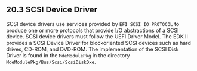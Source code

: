 <!--- @file
  20.3 SCSI Device Driver

  Copyright (c) 2012-2018, Intel Corporation. All rights reserved.<BR>

  Redistribution and use in source (original document form) and 'compiled'
  forms (converted to PDF, epub, HTML and other formats) with or without
  modification, are permitted provided that the following conditions are met:

  1) Redistributions of source code (original document form) must retain the
     above copyright notice, this list of conditions and the following
     disclaimer as the first lines of this file unmodified.

  2) Redistributions in compiled form (transformed to other DTDs, converted to
     PDF, epub, HTML and other formats) must reproduce the above copyright
     notice, this list of conditions and the following disclaimer in the
     documentation and/or other materials provided with the distribution.

  THIS DOCUMENTATION IS PROVIDED BY TIANOCORE PROJECT "AS IS" AND ANY EXPRESS OR
  IMPLIED WARRANTIES, INCLUDING, BUT NOT LIMITED TO, THE IMPLIED WARRANTIES OF
  MERCHANTABILITY AND FITNESS FOR A PARTICULAR PURPOSE ARE DISCLAIMED. IN NO
  EVENT SHALL TIANOCORE PROJECT  BE LIABLE FOR ANY DIRECT, INDIRECT, INCIDENTAL,
  SPECIAL, EXEMPLARY, OR CONSEQUENTIAL DAMAGES (INCLUDING, BUT NOT LIMITED TO,
  PROCUREMENT OF SUBSTITUTE GOODS OR SERVICES; LOSS OF USE, DATA, OR PROFITS;
  OR BUSINESS INTERRUPTION) HOWEVER CAUSED AND ON ANY THEORY OF LIABILITY,
  WHETHER IN CONTRACT, STRICT LIABILITY, OR TORT (INCLUDING NEGLIGENCE OR
  OTHERWISE) ARISING IN ANY WAY OUT OF THE USE OF THIS DOCUMENTATION, EVEN IF
  ADVISED OF THE POSSIBILITY OF SUCH DAMAGE.

-->

## 20.3 SCSI Device Driver

SCSI device drivers use services provided by `EFI_SCSI_IO_PROTOCOL` to produce
one or more protocols that provide I/O abstractions of a SCSI device. SCSI
device drivers must follow the UEFI Driver Model. The EDK II provides a SCSI
Device Driver for blockoriented SCSI devices such as hard drives, CD-ROM, and
DVD-ROM. The implementation of the SCSI Disk Driver is found in the
`MdeModulePkg` in the directory `MdeModulePkg/Bus/Scsi/ScsiDiskDxe`.
